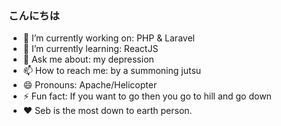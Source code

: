 ### こんにちは

- 🔭 I’m currently working on: PHP & Laravel
- 🌱 I’m currently learning: ReactJS
- 💬 Ask me about: my depression
- 📫 How to reach me: by a summoning jutsu
- 😄 Pronouns: Apache/Helicopter
- ⚡ Fun fact: If you want to go then you go to hill and go down
- ❤️ Seb is the most down to earth person.
